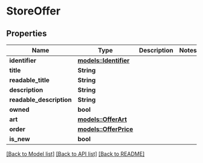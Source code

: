 # StoreOffer

## Properties

Name | Type | Description | Notes
------------ | ------------- | ------------- | -------------
**identifier** | [**models::Identifier**](Identifier.md) |  | 
**title** | **String** |  | 
**readable_title** | **String** |  | 
**description** | **String** |  | 
**readable_description** | **String** |  | 
**owned** | **bool** |  | 
**art** | [**models::OfferArt**](OfferArt.md) |  | 
**order** | [**models::OfferPrice**](OfferPrice.md) |  | 
**is_new** | **bool** |  | 

[[Back to Model list]](../README.md#documentation-for-models) [[Back to API list]](../README.md#documentation-for-api-endpoints) [[Back to README]](../README.md)


